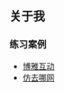 ## 关于我

### 练习案例
* [博雅互动](https://aurorepaladin.github.io/boya/)
* [仿去哪网](https://aurorepaladin.github.io/VueNote-Travel)